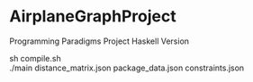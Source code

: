 # AirplaneGraphProject
Programming Paradigms Project Haskell Version

sh compile.sh\
./main distance_matrix.json package_data.json constraints.json

